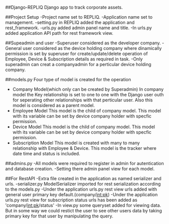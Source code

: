 ##Django-REPLIQ
Django app to track corporate assets.

##Project Setup
  -Project name set to REPLIQ.
  -Application name set to management.
  -setting.py in REPLIQ added the application and rest_framework.
  -urls.py added admin panel name and title.
  -In urls.py added application API path for rest framework view.
  
##Supeadmin and user
  -Superuser considered as the developer company.
  -General user considered as the device holding company where dinamically permission is set by superuser 
    for create/update/delete operation of Employee, Device & Subscription details as required in task.
  -Only superadmin can creat a companyadmin for a perticular device holding company.

##models.py
  Four type of model is created for the operation
  - Company Model(which only can be created by Superadmin)
    In company model the Key relationship is set to one to one with the Django user outh for seperating other relationships with that perticular user.
    Also this model is considered as a parent model.
  - Employee Model
    This model is the child of company model.
    This model with its variable can be set by device company holder with specfic permission.
  - Device Model
    This model is the child of company model.
    This model with its variable can be set by device company holder with specfic permission.
  - Subscription Model
    This model is created with many to many relationship with Employee & Device.
    This model is the tracker where date time and status is included.
    
##admins.py
  -All models were required to register in admin for autentication and database creation.
  -Setting there admin panel view for each model.
 
##For RestAPI 
  -Extra file created in the application as named serializer and urls.
  -serializer.py ModelSerializer imported for rest serialization according to the models.py
  -Under the application urls.py rest view urls added  with general user primary key default.(company/<int:pk>)
  -Under the application urls.py rest view for subscription status urls has been added as 'company/<int:pk>/status'
  -In view.py some queryset added for viewing data. 
   But in some way we could restict the user to see other users data by taking primary key for that user by manipulating the query.
 
 
 
 
